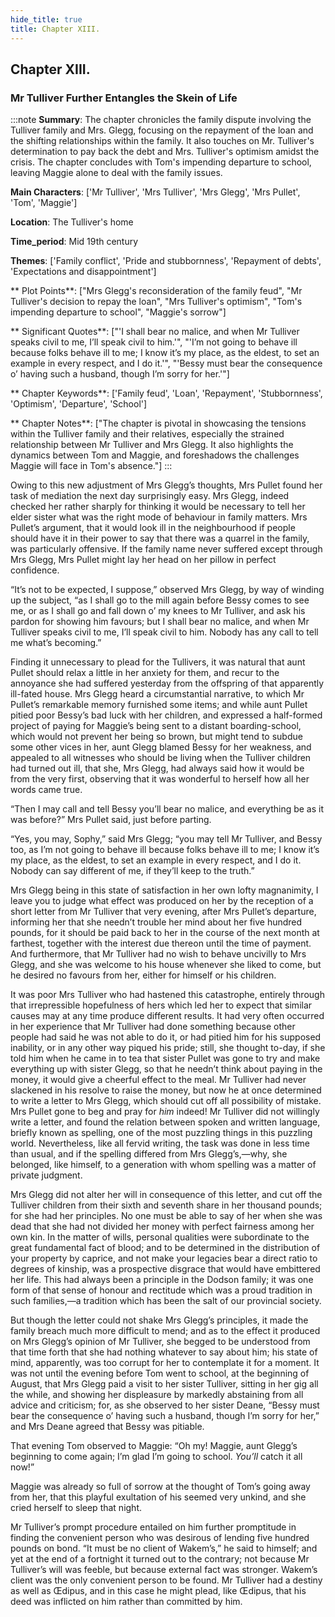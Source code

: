 ```yaml
---
hide_title: true
title: Chapter XIII.
---
```

## Chapter XIII.
### Mr Tulliver Further Entangles the Skein of Life 
:::note
**Summary**:
The chapter chronicles the family dispute involving the Tulliver family and Mrs. Glegg, focusing on the repayment of the loan and the shifting relationships within the family. It also touches on Mr. Tulliver's determination to pay back the debt and Mrs. Tulliver's optimism amidst the crisis. The chapter concludes with Tom's impending departure to school, leaving Maggie alone to deal with the family issues.

**Main Characters**:
['Mr Tulliver', 'Mrs Tulliver', 'Mrs Glegg', 'Mrs Pullet', 'Tom', 'Maggie']

**Location**:
The Tulliver's home

**Time_period**:
Mid 19th century

**Themes**:
['Family conflict', 'Pride and stubbornness', 'Repayment of debts', 'Expectations and disappointment']

** Plot Points**:
["Mrs Glegg's reconsideration of the family feud", "Mr Tulliver's decision to repay the loan", "Mrs Tulliver's optimism", "Tom's impending departure to school", "Maggie's sorrow"]

** Significant Quotes**:
["'I shall bear no malice, and when Mr Tulliver speaks civil to me, I’ll speak civil to him.'", "'I’m not going to behave ill because folks behave ill to me; I know it’s my place, as the eldest, to set an example in every respect, and I do it.'", "'Bessy must bear the consequence o’ having such a husband, though I’m sorry for her.'"]

** Chapter Keywords**:
['Family feud', 'Loan', 'Repayment', 'Stubbornness', 'Optimism', 'Departure', 'School']

** Chapter Notes**:
["The chapter is pivotal in showcasing the tensions within the Tulliver family and their relatives, especially the strained relationship between Mr Tulliver and Mrs Glegg. It also highlights the dynamics between Tom and Maggie, and foreshadows the challenges Maggie will face in Tom's absence."]
:::


  Owing to this new adjustment of Mrs Glegg’s thoughts, Mrs Pullet found her task of mediation the next day surprisingly easy. Mrs Glegg, indeed checked her rather sharply for thinking it would be necessary to tell her elder sister what was the right mode of behaviour in family matters. Mrs Pullet’s argument, that it would look ill in the neighbourhood if people should have it in their power to say that there was a quarrel in the family, was particularly offensive. If the family name never suffered except through Mrs Glegg, Mrs Pullet might lay her head on her pillow in perfect confidence. 

  “It’s not to be expected, I suppose,” observed Mrs Glegg, by way of winding up the subject, “as I shall go to the mill again before Bessy comes to see me, or as I shall go and fall down o’ my knees to Mr Tulliver, and ask his pardon for showing him favours; but I shall bear no malice, and when Mr Tulliver speaks civil to me, I’ll speak civil to him. Nobody has any call to tell me what’s becoming.” 

  Finding it unnecessary to plead for the Tullivers, it was natural that aunt Pullet should relax a little in her anxiety for them, and recur to the annoyance she had suffered yesterday from the offspring of that apparently ill-fated house. Mrs Glegg heard a circumstantial narrative, to which Mr Pullet’s remarkable memory furnished some items; and while aunt Pullet pitied poor Bessy’s bad luck with her children, and expressed a half-formed project of paying for Maggie’s being sent to a distant boarding-school, which would not prevent her being so brown, but might tend to subdue some other vices in her, aunt Glegg blamed Bessy for her weakness, and appealed to all witnesses who should be living when the Tulliver children had turned out ill, that she, Mrs Glegg, had always said how it would be from the very first, observing that it was wonderful to herself how all her words came true. 

  “Then I may call and tell Bessy you’ll bear no malice, and everything be as it was before?” Mrs Pullet said, just before parting. 

  “Yes, you may, Sophy,” said Mrs Glegg; “you may tell Mr Tulliver, and Bessy too, as I’m not going to behave ill because folks behave ill to me; I know it’s my place, as the eldest, to set an example in every respect, and I do it. Nobody can say different of me, if they’ll keep to the truth.” 

  Mrs Glegg being in this state of satisfaction in her own lofty magnanimity, I leave you to judge what effect was produced on her by the reception of a short letter from Mr Tulliver that very evening, after Mrs Pullet’s departure, informing her that she needn’t trouble her mind about her five hundred pounds, for it should be paid back to her in the course of the next month at farthest, together with the interest due thereon until the time of payment. And furthermore, that Mr Tulliver had no wish to behave uncivilly to Mrs Glegg, and she was welcome to his house whenever she liked to come, but he desired no favours from her, either for himself or his children. 

  It was poor Mrs Tulliver who had hastened this catastrophe, entirely through that irrepressible hopefulness of hers which led her to expect that similar causes may at any time produce different results. It had very often occurred in her experience that Mr Tulliver had done something because other people had said he was not able to do it, or had pitied him for his supposed inability, or in any other way piqued his pride; still, she thought to-day, if she told him when he came in to tea that sister Pullet was gone to try and make everything up with sister Glegg, so that he needn’t think about paying in the money, it would give a cheerful effect to the meal. Mr Tulliver had never slackened in his resolve to raise the money, but now he at once determined to write a letter to Mrs Glegg, which should cut off all possibility of mistake. Mrs Pullet gone to beg and pray for _him_ indeed! Mr Tulliver did not willingly write a letter, and found the relation between spoken and written language, briefly known as spelling, one of the most puzzling things in this puzzling world. Nevertheless, like all fervid writing, the task was done in less time than usual, and if the spelling differed from Mrs Glegg’s,—why, she belonged, like himself, to a generation with whom spelling was a matter of private judgment. 

  Mrs Glegg did not alter her will in consequence of this letter, and cut off the Tulliver children from their sixth and seventh share in her thousand pounds; for she had her principles. No one must be able to say of her when she was dead that she had not divided her money with perfect fairness among her own kin. In the matter of wills, personal qualities were subordinate to the great fundamental fact of blood; and to be determined in the distribution of your property by caprice, and not make your legacies bear a direct ratio to degrees of kinship, was a prospective disgrace that would have embittered her life. This had always been a principle in the Dodson family; it was one form of that sense of honour and rectitude which was a proud tradition in such families,—a tradition which has been the salt of our provincial society. 

  But though the letter could not shake Mrs Glegg’s principles, it made the family breach much more difficult to mend; and as to the effect it produced on Mrs Glegg’s opinion of Mr Tulliver, she begged to be understood from that time forth that she had nothing whatever to say about him; his state of mind, apparently, was too corrupt for her to contemplate it for a moment. It was not until the evening before Tom went to school, at the beginning of August, that Mrs Glegg paid a visit to her sister Tulliver, sitting in her gig all the while, and showing her displeasure by markedly abstaining from all advice and criticism; for, as she observed to her sister Deane, “Bessy must bear the consequence o’ having such a husband, though I’m sorry for her,” and Mrs Deane agreed that Bessy was pitiable. 

  That evening Tom observed to Maggie: “Oh my! Maggie, aunt Glegg’s beginning to come again; I’m glad I’m going to school. _You’ll_ catch it all now!” 

  Maggie was already so full of sorrow at the thought of Tom’s going away from her, that this playful exultation of his seemed very unkind, and she cried herself to sleep that night. 

  Mr Tulliver’s prompt procedure entailed on him further promptitude in finding the convenient person who was desirous of lending five hundred pounds on bond. “It must be no client of Wakem’s,” he said to himself; and yet at the end of a fortnight it turned out to the contrary; not because Mr Tulliver’s will was feeble, but because external fact was stronger. Wakem’s client was the only convenient person to be found. Mr Tulliver had a destiny as well as Œdipus, and in this case he might plead, like Œdipus, that his deed was inflicted on him rather than committed by him. 

  